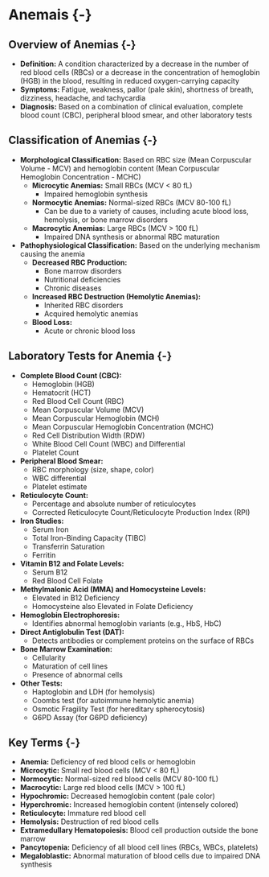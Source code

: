 # Anemais {-}

## **Overview of Anemias** {-}

*   **Definition:** A condition characterized by a decrease in the number of red blood cells (RBCs) or a decrease in the concentration of hemoglobin (HGB) in the blood, resulting in reduced oxygen-carrying capacity
*   **Symptoms:** Fatigue, weakness, pallor (pale skin), shortness of breath, dizziness, headache, and tachycardia
*   **Diagnosis:** Based on a combination of clinical evaluation, complete blood count (CBC), peripheral blood smear, and other laboratory tests

## **Classification of Anemias** {-}

*   **Morphological Classification:** Based on RBC size (Mean Corpuscular Volume - MCV) and hemoglobin content (Mean Corpuscular Hemoglobin Concentration - MCHC)
    *   **Microcytic Anemias:** Small RBCs (MCV < 80 fL)
        *   Impaired hemoglobin synthesis
    *   **Normocytic Anemias:** Normal-sized RBCs (MCV 80-100 fL)
        *   Can be due to a variety of causes, including acute blood loss, hemolysis, or bone marrow disorders
    *   **Macrocytic Anemias:** Large RBCs (MCV > 100 fL)
        *   Impaired DNA synthesis or abnormal RBC maturation
*   **Pathophysiological Classification:** Based on the underlying mechanism causing the anemia
    *   **Decreased RBC Production:**
        *   Bone marrow disorders
        *   Nutritional deficiencies
        *   Chronic diseases
    *   **Increased RBC Destruction (Hemolytic Anemias):**
        *   Inherited RBC disorders
        *   Acquired hemolytic anemias
    *   **Blood Loss:**
        *   Acute or chronic blood loss

## **Laboratory Tests for Anemia** {-}

*   **Complete Blood Count (CBC):**
    *   Hemoglobin (HGB)
    *   Hematocrit (HCT)
    *   Red Blood Cell Count (RBC)
    *   Mean Corpuscular Volume (MCV)
    *   Mean Corpuscular Hemoglobin (MCH)
    *   Mean Corpuscular Hemoglobin Concentration (MCHC)
    *   Red Cell Distribution Width (RDW)
    *   White Blood Cell Count (WBC) and Differential
    *   Platelet Count
*   **Peripheral Blood Smear:**
    *   RBC morphology (size, shape, color)
    *   WBC differential
    *   Platelet estimate
*   **Reticulocyte Count:**
    *   Percentage and absolute number of reticulocytes
    *   Corrected Reticulocyte Count/Reticulocyte Production Index (RPI)
*   **Iron Studies:**
    *   Serum Iron
    *   Total Iron-Binding Capacity (TIBC)
    *   Transferrin Saturation
    *   Ferritin
*   **Vitamin B12 and Folate Levels:**
    *   Serum B12
    *   Red Blood Cell Folate
*   **Methylmalonic Acid (MMA) and Homocysteine Levels:**
    *   Elevated in B12 Deficiency
    *   Homocysteine also Elevated in Folate Deficiency
*   **Hemoglobin Electrophoresis:**
    *   Identifies abnormal hemoglobin variants (e.g., HbS, HbC)
*   **Direct Antiglobulin Test (DAT):**
    *   Detects antibodies or complement proteins on the surface of RBCs
*   **Bone Marrow Examination:**
    *   Cellularity
    *   Maturation of cell lines
    *   Presence of abnormal cells
*   **Other Tests:**
    *   Haptoglobin and LDH (for hemolysis)
    *   Coombs test (for autoimmune hemolytic anemia)
    *   Osmotic Fragility Test (for hereditary spherocytosis)
    *   G6PD Assay (for G6PD deficiency)

## **Key Terms** {-}

*   **Anemia:** Deficiency of red blood cells or hemoglobin
*   **Microcytic:** Small red blood cells (MCV < 80 fL)
*   **Normocytic:** Normal-sized red blood cells (MCV 80-100 fL)
*   **Macrocytic:** Large red blood cells (MCV > 100 fL)
*   **Hypochromic:** Decreased hemoglobin content (pale color)
*   **Hyperchromic:** Increased hemoglobin content (intensely colored)
*   **Reticulocyte:** Immature red blood cell
*   **Hemolysis:** Destruction of red blood cells
*   **Extramedullary Hematopoiesis:** Blood cell production outside the bone marrow
*   **Pancytopenia:** Deficiency of all blood cell lines (RBCs, WBCs, platelets)
*   **Megaloblastic:** Abnormal maturation of blood cells due to impaired DNA synthesis
